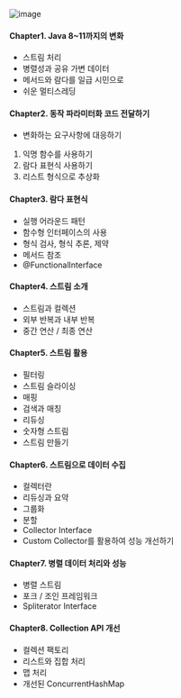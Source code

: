 ![image](https://user-images.githubusercontent.com/24665763/229157751-a87e3d1e-36e2-4ce9-b420-feff07f6fcb0.png)

#### Chapter1. Java 8~11까지의 변화
- 스트림 처리
- 병렬성과 공유 가변 데이터
- 메서드와 람다를 일급 시민으로
- 쉬운 멀티스레딩

#### Chapter2. 동작 파라미터화 코드 전달하기
- 변화하는 요구사항에 대응하기
1. 익명 함수를 사용하기
2. 람다 표현식 사용하기
3. 리스트 형식으로 추상화

#### Chapter3. 람다 표현식
- 실행 어라운드 패턴
- 함수형 인터페이스의 사용
- 형식 검사, 형식 추론, 제약
- 메서드 참조
- @FunctionalInterface

#### Chapter4. 스트림 소개
- 스트림과 컬렉션
- 외부 반복과 내부 반복
- 중간 연산 / 최종 연산

#### Chapter5. 스트림 활용
- 필터링
- 스트림 슬라이싱
- 매핑
- 검색과 매칭
- 리듀싱
- 숫자형 스트림
- 스트림 만들기

#### Chapter6. 스트림으로 데이터 수집
- 컬렉터란
- 리듀싱과 요약
- 그룹화
- 분할
- Collector Interface
- Custom Collector를 활용하여 성능 개선하기

#### Chapter7. 병렬 데이터 처리와 성능
- 병렬 스트림
- 포크 / 조인 프레임워크
- Spliterator Interface

#### Chapter8. Collection API 개선
- 컬렉션 팩토리
- 리스트와 집합 처리
- 맵 처리
- 개선된 ConcurrentHashMap

